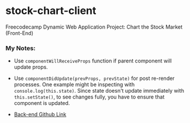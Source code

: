 # stock-chart-client
Freecodecamp Dynamic Web Application Project: Chart the Stock Market (Front-End)

### My Notes:

- Use `componentWillReceiveProps` function if parent component
will update props.

- Use `componentDidUpdate(prevProps, prevState)` for post re-render processes.
One example might be inspecting with `console.log(this.state)`. Since state doesn't
update immediately with `this.setState()`, to see changes fully, you have to ensure
that component is updated.

- [Back-end Github Link](https://github.com/yavuzovski/stock-chart-server)
